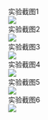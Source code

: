 实验截图1  
![](01.png)  
实验截图2  
![](02.png)  
实验截图3  
![](03.png)  
实验截图4  
![](04.png)  
实验截图5  
![](05.png)  
实验截图6  
![](06.png)  
